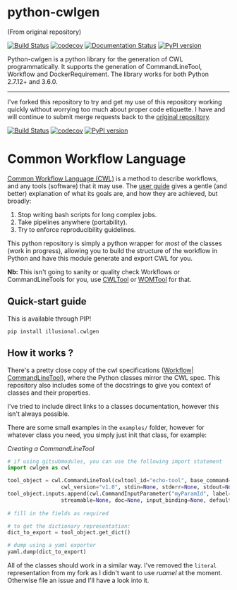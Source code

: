 # python-cwlgen

(From original repository)

[![Build Status](https://travis-ci.org/common-workflow-language/python-cwlgen.svg?branch=master)](https://travis-ci.org/common-workflow-language/python-cwlgen)
[![codecov](https://codecov.io/gh/common-workflow-language/python-cwlgen/branch/master/graph/badge.svg)](https://codecov.io/gh/common-workflow-language/python-cwlgen)
[![Documentation Status](https://readthedocs.org/projects/python-cwlgen/badge/?version=latest)](http://python-cwlgen.readthedocs.io/en/latest/?badge=latest)
[![PyPI version](https://badge.fury.io/py/cwlgen.svg)](https://badge.fury.io/py/cwlgen)

Python-cwlgen is a python library for the generation of CWL programmatically.
It supports the generation of CommandLineTool, Workflow and DockerRequirement.
The library works for both Python 2.7.12+ and 3.6.0.

------------------------



I've forked this repository to try and get my use of this repository working quickly without 
worrying too much about proper code etiquette. I have and will continue to submit merge requests 
back to the [original repository](https://github.com/common-workflow-language/python-cwlgen).

[![Build Status](https://travis-ci.org/illusional/python-cwlgen.svg?branch=master)](https://travis-ci.org/common-workflow-language/python-cwlgen)
[![codecov](https://codecov.io/gh/illusional/python-cwlgen/branch/master/graph/badge.svg)](https://codecov.io/gh/illusional/python-cwlgen)
[![PyPI version](https://badge.fury.io/py/illusional.cwlgen.svg)](https://badge.fury.io/py/illusional.cwlgen)

# Common Workflow Language

[Common Workflow Language (CWL)](https://www.commonwl.org/v1.0/index.html) is a method to describe workflows,
 and any tools (software) that it may use. The [user guide](http://www.commonwl.org/user_guide/01-introduction/index.html)
 gives a gentle (and better) explanation of what its goals are, and how they are achieved, but broadly:
 
 1. Stop writing bash scripts for long complex jobs.
 2. Take pipelines anywhere (portability).
 3. Try to enforce reproducibility guidelines.
 
This python repository is simply a python wrapper for _most_ of the classes (work in progress), 
allowing you to build the structure of the workflow in Python and have this module generate and export CWL for you.

**Nb:** This isn't going to sanity or quality check Workflows or CommandLineTools for you, use 
[CWLTool](https://github.com/common-workflow-language/cwltool) or [WOMTool](https://cromwell.readthedocs.io/en/develop/WOMtool/) for that.

## Quick-start guide

This is available through PIP!

```
pip install illusional.cwlgen
```

## How it works ?

There's a pretty close copy of the cwl specifications ([Workflow](https://www.commonwl.org/v1.0/Workflow.html)| 
[CommandLineTool](https://www.commonwl.org/v1.0/CommandLineTool.html)), where the Python classes mirror the CWL spec. 
This repository also includes some of the docstrings to give you context of classes and their properties.

I've tried to include direct links to a classes documentation, however this isn't always possible.

There are some small examples in the `examples/` folder, however for whatever class you need, you simply just init 
that class, for example:

_Creating a CommandLineTool_
```python
# if using gitsubmodules, you can use the following import statement
import cwlgen as cwl

tool_object = cwl.CommandLineTool(cwltool_id="echo-tool", base_command="echo", label=None, doc=None,
                 cwl_version="v1.0", stdin=None, stderr=None, stdout=None, path=None)
tool_object.inputs.append(cwl.CommandInputParameter("myParamId", label=None, secondary_files=None, param_format=None,
                 streamable=None, doc=None, input_binding=None, default=None, param_type=None))
                 
# fill in the fields as required

# to get the dictionary representation:
dict_to_export = tool_object.get_dict()

# dump using a yaml exporter
yaml.dump(dict_to_export)
```

All of the classes should work in a similar way. I've removed the `literal` representation from my fork as I 
didn't want to use _ruamel_ at the moment. Otherwise file an issue and I'll have a look into it.
